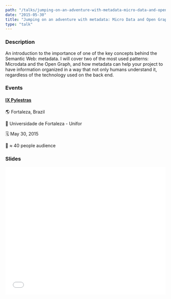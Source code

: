 ```yaml
---
path: "/talks/jumping-on-an-adventure-with-metadata-micro-data-and-open-graph"
date: "2015-05-30"
title: "Jumping on an adventure with metadata: Micro Data and Open Graph"
type: "talk"
---
```


### Description

An introduction to the importance of one of the key concepts behind the Semantic Web: metadata. I will cover two of the most used patterns: Microdata and the Open Graph, and how metadata can help your project to have information organized in a way that not only humans understand it, regardless of the technology used on the back end.

### Events

#### [IX Pylestras](http://pylestras.org/evento/ix-pylestras/)

🌎 Fortaleza, Brazil

📍 Universidade de Fortaleza - Unifor

🗓️ May 30, 2015

👥 ≈ 40 people audience

### Slides

<div style="left: 0; width: 100%; height: 0; position: relative; padding-bottom: 79.5798%;"><iframe src="//speakerdeck.com/player/655c896fdf41466295c2a010bca634f3" style="border: 0; top: 0; left: 0; width: 100%; height: 100%; position: absolute;" allowfullscreen scrolling="no"></iframe></div>
